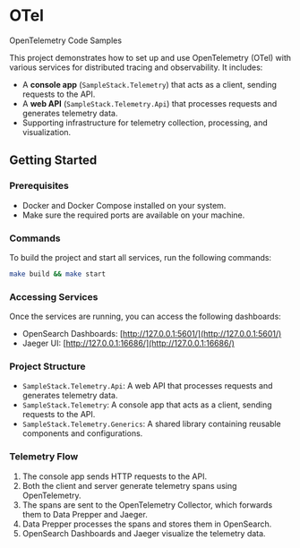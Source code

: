 # OTel

OpenTelemetry Code Samples

This project demonstrates how to set up and use OpenTelemetry (OTel) with various services for distributed tracing and observability. It includes:

- A **console app** (`SampleStack.Telemetry`) that acts as a client, sending requests to the API.
- A **web API** (`SampleStack.Telemetry.Api`) that processes requests and generates telemetry data.
- Supporting infrastructure for telemetry collection, processing, and visualization.

## Getting Started

### Prerequisites

- Docker and Docker Compose installed on your system.
- Make sure the required ports are available on your machine.

### Commands

To build the project and start all services, run the following commands:

```bash
make build && make start
```

### Accessing Services

Once the services are running, you can access the following dashboards:

- OpenSearch Dashboards: [http://127.0.0.1:5601/](http://127.0.0.1:5601/)
- Jaeger UI: [http://127.0.0.1:16686/](http://127.0.0.1:16686/)

### Project Structure

- `SampleStack.Telemetry.Api`: A web API that processes requests and generates telemetry data.
- `SampleStack.Telemetry`: A console app that acts as a client, sending requests to the API.
- `SampleStack.Telemetry.Generics`: A shared library containing reusable components and configurations.

### Telemetry Flow

1. The console app sends HTTP requests to the API.
2. Both the client and server generate telemetry spans using OpenTelemetry.
3. The spans are sent to the OpenTelemetry Collector, which forwards them to Data Prepper and Jaeger.
4. Data Prepper processes the spans and stores them in OpenSearch.
5. OpenSearch Dashboards and Jaeger visualize the telemetry data.
